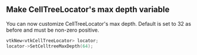 ## Make CellTreeLocator's max depth variable

You can now customize CellTreeLocator's max depth.
Default is set to 32 as before and must be non-zero positive.

```cpp
vtkNew<vtkCellTreeLocator> locator;
locator->SetCelltreeMaxDepth(64);
```
